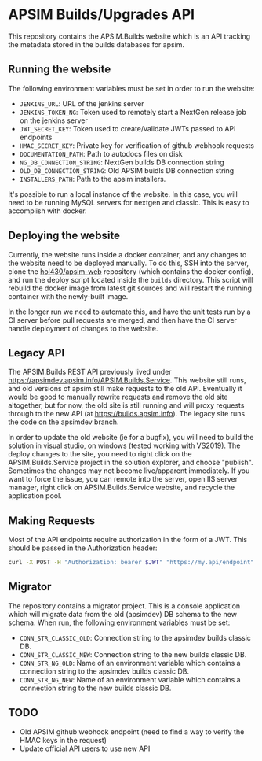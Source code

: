# APSIM Builds/Upgrades API

This repository contains the APSIM.Builds website which is an API tracking the metadata stored in the builds databases for apsim.

## Running the website

The following environment variables must be set in order to run the website:

- `JENKINS_URL`: URL of the jenkins server
- `JENKINS_TOKEN_NG`: Token used to remotely start a NextGen release job on the jenkins server
- `JWT_SECRET_KEY`: Token used to create/validate JWTs passed to API endpoints
- `HMAC_SECRET_KEY`: Private key for verification of github webhook requests
- `DOCUMENTATION_PATH`: Path to autodocs files on disk
- `NG_DB_CONNECTION_STRING`: NextGen builds DB connection string
- `OLD_DB_CONNECTION_STRING`: Old APSIM buidls DB connection string
- `INSTALLERS_PATH`: Path to the apsim installers.

It's possible to run a local instance of the website. In this case, you will need to be running MySQL servers for nextgen and classic. This is easy to accomplish with docker.

## Deploying the website

Currently, the website runs inside a docker container, and any changes to the website need to be deployed manually. To do this,
SSH into the server, clone the [hol430/apsim-web](https://github.com/hol430/apsim-web) repository (which contains the docker
config), and run the deploy script located inside the `builds` directory. This script will rebuild the docker image from latest
git sources and will restart the running container with the newly-built image.

In the longer run we need to automate this, and have the unit tests run by a CI server before pull requests are merged, and then
have the CI server handle deployment of changes to the website.

## Legacy API

The APSIM.Builds REST API previously lived under https://apsimdev.apsim.info/APSIM.Builds.Service. This website still runs, and
old versions of apsim still make requests to the old API. Eventually it would be good to manually rewrite requests and remove
the old site altogether, but for now, the old site is still running and will proxy requests through to the new API (at
https://builds.apsim.info). The legacy site runs the code on the apsimdev branch.

In order to update the old website (ie for a bugfix), you will need to build the solution in visual studio, on windows (tested
working with VS2019). The deploy changes to the site, you need to right click on the APSIM.Builds.Service project in the solution
explorer, and choose "publish". Sometimes the changes may not become live/apparent immediately. If you want to force the issue,
you can remote into the server, open IIS server manager, right click on APSIM.Builds.Service website, and recycle the application
pool.

## Making Requests

Most of the API endpoints require authorization in the form of a JWT. This should be passed in the Authorization header:

```bash
curl -X POST -H "Authorization: bearer $JWT" "https://my.api/endpoint"
```

## Migrator

The repository contains a migrator project. This is a console application which
will migrate data from the old (apsimdev) DB schema to the new schema. When run,
the following environment variables must be set:

- `CONN_STR_CLASSIC_OLD`: Connection string to the apsimdev builds classic DB.
- `CONN_STR_CLASSIC_NEW`: Connection string to the new builds classic DB.
- `CONN_STR_NG_OLD`: Name of an environment variable which contains a connection string to the apsimdev builds classic DB.
- `CONN_STR_NG_NEW`: Name of an environment variable which contains a connection string to the new builds classic DB.

## TODO

- Old APSIM github webhook endpoint (need to find a way to verify the HMAC keys in the request)
- Update official API users to use new API
